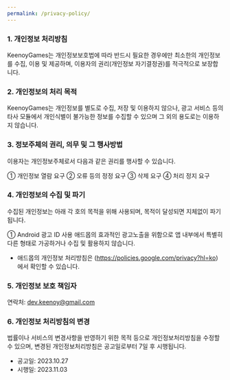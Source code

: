 ```yaml
---
permalink: /privacy-policy/
---
```


### 1. 개인정보 처리방침
KeenoyGames는 개인정보보호법에 따라 반드시 필요한 경우에만 최소한의 개인정보를 수집, 이용 및 제공하며, 이용자의 권리(개인정보 자기결정권)를 적극적으로 보장합니다.

### 2. 개인정보의 처리 목적
KeenoyGames는 개인정보를 별도로 수집, 저장 및 이용하지 않으나, 광고 서비스 등의 타사 모듈에서 개인식별이 불가능한 정보를 수집할 수 있으며 그 외의 용도로는 이용하지 않습니다.

### 3. 정보주체의 권리, 의무 및 그 행사방법
이용자는 개인정보주체로서 다음과 같은 권리를 행사할 수 있습니다.

① 개인정보 열람 요구
② 오류 등의 정정 요구
③ 삭제 요구
④ 처리 정지 요구

### 4. 개인정보의 수집 및 파기
수집된 개인정보는 아래 각 호의 목적을 위해 사용되며, 목적이 달성되면 지체없이 파기됩니다.

① Android 광고 ID 사용
애드몹의 효과적인 광고노출을 위함으로 앱 내부에서 특별히 다른 형태로 가공하거나 수집 및 활용하지 않습니다.
* 애드몹의 개인정보 처리방침은 (https://policies.google.com/privacy?hl=ko)에서 확인할 수 있습니다.

### 5. 개인정보 보호 책임자
연락처: dev.keenoy@gmail.com

### 6. 개인정보 처리방침의 변경
법률이나 서비스의 변경사항을 반영하기 위한 목적 등으로 개인정보처리방침을 수정할 수 있으며, 변경된 개인정보처리방침은 공고일로부터 7일 후 시행됩니다.
- 공고일: 2023.10.27
- 시행일: 2023.11.03